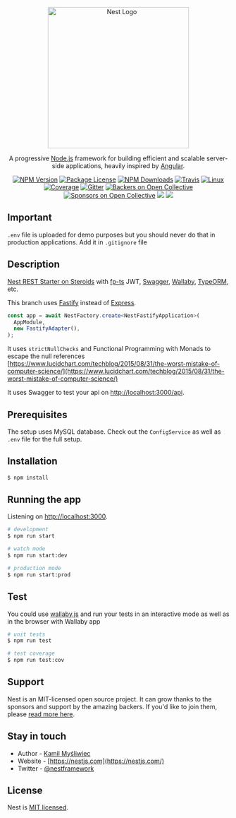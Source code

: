 <p align="center">
  <a href="http://nestjs.com/" target="blank"><img src="https://nestjs.com/img/logo_text.svg" width="320" alt="Nest Logo" /></a>
</p>

[travis-image]: https://api.travis-ci.org/nestjs/nest.svg?branch=master
[travis-url]: https://travis-ci.org/nestjs/nest
[linux-image]: https://img.shields.io/travis/nestjs/nest/master.svg?label=linux
[linux-url]: https://travis-ci.org/nestjs/nest
  
  <p align="center">A progressive <a href="http://nodejs.org" target="blank">Node.js</a> framework for building efficient and scalable server-side applications, heavily inspired by <a href="https://angular.io" target="blank">Angular</a>.</p>
    <p align="center">
<a href="https://www.npmjs.com/~nestjscore"><img src="https://img.shields.io/npm/v/@nestjs/core.svg" alt="NPM Version" /></a>
<a href="https://www.npmjs.com/~nestjscore"><img src="https://img.shields.io/npm/l/@nestjs/core.svg" alt="Package License" /></a>
<a href="https://www.npmjs.com/~nestjscore"><img src="https://img.shields.io/npm/dm/@nestjs/core.svg" alt="NPM Downloads" /></a>
<a href="https://travis-ci.org/nestjs/nest"><img src="https://api.travis-ci.org/nestjs/nest.svg?branch=master" alt="Travis" /></a>
<a href="https://travis-ci.org/nestjs/nest"><img src="https://img.shields.io/travis/nestjs/nest/master.svg?label=linux" alt="Linux" /></a>
<a href="https://coveralls.io/github/nestjs/nest?branch=master"><img src="https://coveralls.io/repos/github/nestjs/nest/badge.svg?branch=master#5" alt="Coverage" /></a>
<a href="https://gitter.im/nestjs/nestjs?utm_source=badge&utm_medium=badge&utm_campaign=pr-badge&utm_content=body_badge"><img src="https://badges.gitter.im/nestjs/nestjs.svg" alt="Gitter" /></a>
<a href="https://opencollective.com/nest#backer"><img src="https://opencollective.com/nest/backers/badge.svg" alt="Backers on Open Collective" /></a>
<a href="https://opencollective.com/nest#sponsor"><img src="https://opencollective.com/nest/sponsors/badge.svg" alt="Sponsors on Open Collective" /></a>
  <a href="https://paypal.me/kamilmysliwiec"><img src="https://img.shields.io/badge/Donate-PayPal-dc3d53.svg"/></a>
  <a href="https://twitter.com/nestframework"><img src="https://img.shields.io/twitter/follow/nestframework.svg?style=social&label=Follow"></a>
</p>
  <!--[![Backers on Open Collective](https://opencollective.com/nest/backers/badge.svg)](https://opencollective.com/nest#backer)
  [![Sponsors on Open Collective](https://opencollective.com/nest/sponsors/badge.svg)](https://opencollective.com/nest#sponsor)-->

## Important 

```.env``` file is uploaded for demo purposes but you should never do that in production applications. Add it in ```.gitignore``` file

## Description

[Nest REST Starter on Steroids](https://github.com/vesheff/talks/tree/master/2019/dev.bg%20-%20nest/server) with [fp-ts](https://gcanti.github.io/fp-ts/) JWT, [Swagger](https://swagger.io/), [Wallaby](https://wallabyjs.com/), [TypeORM](https://typeorm.io/), etc.

This branch uses [Fastify](https://www.fastify.io/) instead of [Express](https://expressjs.com/).

  ```ts
  const app = await NestFactory.create<NestFastifyApplication>(
    AppModule,
    new FastifyAdapter(),
  );
  ```

It uses ```strictNullChecks``` and Functional Programming with Monads to escape the null references [https://www.lucidchart.com/techblog/2015/08/31/the-worst-mistake-of-computer-science/](https://www.lucidchart.com/techblog/2015/08/31/the-worst-mistake-of-computer-science/)


It uses Swagger to test your api on [http://localhost:3000/api](http://localhost:3000/api).

## Prerequisites

The setup uses MySQL database. Check out the ```ConfigService``` as well as ```.env``` file for the full setup.

## Installation

```bash
$ npm install
```

## Running the app

Listening on [http://localhost:3000](http://localhost:3000).

```bash
# development
$ npm run start

# watch mode
$ npm run start:dev

# production mode
$ npm run start:prod
```

## Test

You could use [wallaby.js](https://wallabyjs.com/) and run your tests in an interactive mode as well as in the browser with Wallaby app 

```bash
# unit tests
$ npm run test

# test coverage
$ npm run test:cov
```

## Support

Nest is an MIT-licensed open source project. It can grow thanks to the sponsors and support by the amazing backers. If you'd like to join them, please [read more here](https://docs.nestjs.com/support).

## Stay in touch

- Author - [Kamil Myśliwiec](https://kamilmysliwiec.com)
- Website - [https://nestjs.com](https://nestjs.com/)
- Twitter - [@nestframework](https://twitter.com/nestframework)

## License

  Nest is [MIT licensed](LICENSE).

